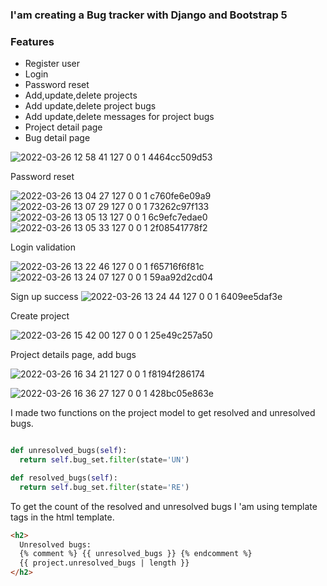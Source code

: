 ### I'am creating a Bug tracker with Django and Bootstrap 5

### Features

* Register user
* Login
* Password reset
* Add,update,delete projects
* Add update,delete project bugs
* Add update,delete messages for project bugs
* Project detail page
* Bug detail page

![2022-03-26 12 58 41 127 0 0 1 4464cc509d53](https://user-images.githubusercontent.com/60063451/160238343-0d5d3301-07a2-43d3-ac59-7f4971c512be.jpg)

Password reset

![2022-03-26 13 04 27 127 0 0 1 c760fe6e09a9](https://user-images.githubusercontent.com/60063451/160238733-1a2eb692-3b0c-4d34-8b73-bf1a6d148163.jpg)
![2022-03-26 13 07 29 127 0 0 1 73262c97f133](https://user-images.githubusercontent.com/60063451/160238738-35e42225-f38e-402b-8826-3b016be4d22e.jpg)
![2022-03-26 13 05 13 127 0 0 1 6c9efc7edae0](https://user-images.githubusercontent.com/60063451/160238751-02810007-5611-4581-8c1c-04b89d8ff261.jpg)
![2022-03-26 13 05 33 127 0 0 1 2f08541778f2](https://user-images.githubusercontent.com/60063451/160238752-645b68ab-2572-4550-9cda-5c20eb8beb79.jpg)

Login validation


![2022-03-26 13 22 46 127 0 0 1 f65716f6f81c](https://user-images.githubusercontent.com/60063451/160239380-1171636b-4c5d-4027-94d0-4e8754f7b841.jpg)
![2022-03-26 13 24 07 127 0 0 1 59aa92d2cd04](https://user-images.githubusercontent.com/60063451/160239388-368c8d2c-9c0b-4a92-95d6-8d2c4a4f7ac6.jpg)

Sign up success
![2022-03-26 13 24 44 127 0 0 1 6409ee5daf3e](https://user-images.githubusercontent.com/60063451/160239390-dd3becf8-0a1a-4f77-9e05-2b4d24708fea.jpg)


Create project


![2022-03-26 15 42 00 127 0 0 1 25e49c257a50](https://user-images.githubusercontent.com/60063451/160244528-efaaf74c-88d1-4369-bbee-2682e517eae8.jpg)

Project details page, add bugs

![2022-03-26 16 34 21 127 0 0 1 f8194f286174](https://user-images.githubusercontent.com/60063451/160246511-1a154b07-d201-4cae-8e4b-fe9584a9056f.jpg)

![2022-03-26 16 36 27 127 0 0 1 428bc05e863e](https://user-images.githubusercontent.com/60063451/160246641-94849edf-f6b7-43f4-8c1e-fbc4a2ed3d3e.jpg)

I made two functions on the project model to get resolved and unresolved bugs.

``` python

def unresolved_bugs(self):
  return self.bug_set.filter(state='UN')

def resolved_bugs(self):
  return self.bug_set.filter(state='RE')

```

To get the count of the resolved and unresolved bugs I 'am using template tags in the html template.
``` html
<h2>
  Unresolved bugs:
  {% comment %} {{ unresolved_bugs }} {% endcomment %}
  {{ project.unresolved_bugs | length }}
</h2>

```
